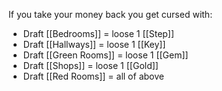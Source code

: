 If you take your money back you get cursed with:
- Draft [[Bedrooms]] = loose 1 [[Step]]
- Draft [[Hallways]] = loose 1 [[Key]]
- Draft [[Green Rooms]] = loose 1 [[Gem]]
- Draft [[Shops]] = loose 1 [[Gold]]
- Draft [[Red Rooms]] = all of above
